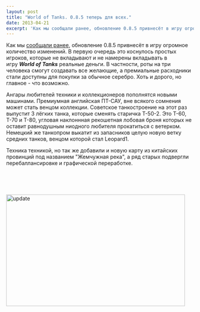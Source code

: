 ```yaml
---
layout: post
title: "World of Tanks. 0.8.5 теперь для всех."
date: 2013-04-21
excerpt: 'Как мы сообщали ранее, обновление 0.8.5 привнесёт в игру огромное количество изменений. В первую очередь это коснулось простых игроков, которые не вкладывают и не намерены вкладывать в игру World of Tanks реальные деньги...'
---
```


Как мы <a href="http://gamersoul.ru/world-of-tanks-versiya-0-8-5-uzhe-na-testovom-servere.html">сообщали ранее</a>, обновление 0.8.5 привнесёт в игру огромное количество изменений. В первую очередь это коснулось простых игроков, которые не вкладывают и не намерены вкладывать в игру <em><strong>World of Tanks</strong></em> реальные деньги. В частности, роты на три человека смогут создавать все желающие, а премиальные расходники стали доступны для покупки за обычное серебро. Хоть и дорого, но главное - что возможно.

Ангары любителей техники и коллекционеров пополнятся новыми машинами. Премиумная английская ПТ-САУ, вне всякого сомнения может стать венцом коллекции. Советское танкостроение на этот раз выпустит 3 лёгких танка, которые сменять старичка Т-50-2. Это Т-60, Т-70 и Т-80, угловая наклоннная рекошетная лобовая броня которых не оставит равнодушным ниодного любителя прокатиться с ветерком. Немецкий же танкопром выкатит из запасников целую новую ветку средних танков, венцом которой стал Leopard1.

Техника техникой, но так же добавили и новую карту из китайских провинций под названием "Жемчужная река", а ряд старых подвергли перебаллансировке и графической переработке.

&nbsp;

&nbsp;

<a href="http://gamersoul.ru/wp-content/uploads/2013/02/update.jpg"><img class="size-full wp-image-1243 aligncenter" alt="update" src="http://gamersoul.ru/wp-content/uploads/2013/02/update.jpg" width="480" height="300" /></a>